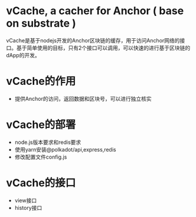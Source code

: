 # vCache, a cacher for Anchor ( base on substrate )
vCache是基于nodejs开发的Anchor区块链的缓存，用于访问Anchor网络的接口。基于简单使用的目标，只有2个接口可以调用，可以快速的进行基于区块链的dApp的开发。
# vCache的作用
* 提供Anchor的访问，返回数据和区块号，可以进行独立核实
# vCache的部署
 * node.js版本要求和redis要求
 * 使用yarn安装@polkadot/api,express,redis
 * 修改配置文件config.js

# vCache的接口
* view接口
* history接口